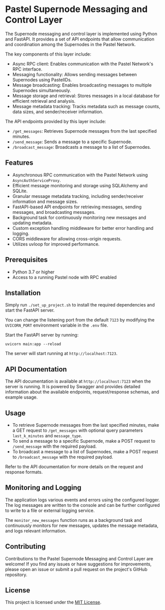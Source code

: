 # Pastel Supernode Messaging and Control Layer

The Supernode messaging and control layer is implemented using Python and FastAPI. It provides a set of API endpoints that allow communication and coordination among the Supernodes in the Pastel Network.

The key components of this layer include:

- Async RPC client: Enables communication with the Pastel Network's RPC interface.
- Messaging functionality: Allows sending messages between Supernodes using PastelIDs.
- Message broadcasting: Enables broadcasting messages to multiple Supernodes simultaneously.
- Message storage and retrieval: Stores messages in a local database for efficient retrieval and analysis.
- Message metadata tracking: Tracks metadata such as message counts, data sizes, and sender/receiver information.

The API endpoints provided by this layer include:

- `/get_messages`: Retrieves Supernode messages from the last specified minutes.
- `/send_message`: Sends a message to a specific Supernode.
- `/broadcast_message`: Broadcasts a message to a list of Supernodes.

## Features

- Asynchronous RPC communication with the Pastel Network using `AsyncAuthServiceProxy`.
- Efficient message monitoring and storage using SQLAlchemy and SQLite.
- Granular message metadata tracking, including sender/receiver information and message sizes.
- FastAPI-based API endpoints for retrieving messages, sending messages, and broadcasting messages.
- Background task for continuously monitoring new messages and updating metadata.
- Custom exception handling middleware for better error handling and logging.
- CORS middleware for allowing cross-origin requests.
- Utilizes uvloop for improved performance.

## Prerequisites

- Python 3.7 or higher
- Access to a running Pastel node with RPC enabled

## Installation

Simply run `./set_up_project.sh` to install the required dependencies and start the FastAPI server.

You can change the listening port from the default `7123` by modifying the `UVICORN_PORT` environment variable in the `.env` file.

Start the FastAPI server by running:
   ```
   uvicorn main:app --reload
   ```

The server will start running at `http://localhost:7123`.

## API Documentation

The API documentation is available at `http://localhost:7123` when the server is running. It is powered by Swagger and provides detailed information about the available endpoints, request/response schemas, and example usage.

## Usage

- To retrieve Supernode messages from the last specified minutes, make a GET request to `/get_messages` with optional query parameters `last_k_minutes` and `message_type`.
- To send a message to a specific Supernode, make a POST request to `/send_message` with the required payload.
- To broadcast a message to a list of Supernodes, make a POST request to `/broadcast_message` with the required payload.

Refer to the API documentation for more details on the request and response formats.

## Monitoring and Logging

The application logs various events and errors using the configured logger. The log messages are written to the console and can be further configured to write to a file or external logging service.

The `monitor_new_messages` function runs as a background task and continuously monitors for new messages, updates the message metadata, and logs relevant information.

## Contributing

Contributions to the Pastel Supernode Messaging and Control Layer are welcome! If you find any issues or have suggestions for improvements, please open an issue or submit a pull request on the project's GitHub repository.

## License

This project is licensed under the [MIT License](LICENSE).

